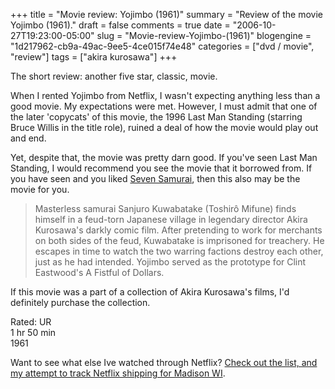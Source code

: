 +++
title = "Movie review: Yojimbo (1961)"
summary = "Review of the movie Yojimbo (1961)."
draft = false
comments = true
date = "2006-10-27T19:23:00-05:00"
slug = "Movie-review-Yojimbo-(1961)"
blogengine = "1d217962-cb9a-49ac-9ee5-4ce015f74e48"
categories = ["dvd / movie", "review"]
tags = ["akira kurosawa"]
+++

<p>
The short review: another five star, classic, movie.<!--more-->
</p>
<p>
When I rented Yojimbo from Netflix, I wasn&#39;t expecting anything less than a good movie.  My expectations were met.  However, I must admit that one of the later &#39;copycats&#39; of this movie, the 1996 Last Man Standing (starring Bruce Willis in the title role), ruined a deal of how the movie would play out and end.
</p>
<p>
Yet, despite that, the movie was pretty darn good.  If you&#39;ve seen Last Man Standing, I would recommend you see the movie that it borrowed from.  If you have seen and you liked <a href="http://strivinglife.net/wordpress/2006/10/03/240/movie-review-seven-samurai-criterion-collection-1954/">Seven Samurai</a>, then this also may be the movie for you.
</p>
<blockquote>
	Masterless samurai Sanjuro Kuwabatake (Toshir&ocirc; Mifune) finds himself in a feud-torn Japanese village in legendary director Akira Kurosawa&#39;s darkly comic film. After pretending to work for merchants on both sides of the feud, Kuwabatake is imprisoned for treachery. He escapes in time to watch the two warring factions destroy each other, just as he had intended. Yojimbo served as the prototype for Clint Eastwood&#39;s A Fistful of Dollars.
</blockquote>
<p>
If this movie was a part of a collection of Akira Kurosawa&#39;s films, I&#39;d definitely purchase the collection.
</p>
<p>
Rated: UR<br />
1 hr 50 min<br />
1961
</p>
<p>
Want to see what else Ive watched through Netflix? <a href="http://strivinglife.net/wordpress/2006/09/26/237/netflix-shipping-for-madison-wi/">Check out the list, and my attempt to track Netflix shipping for Madison WI</a>.
</p>

